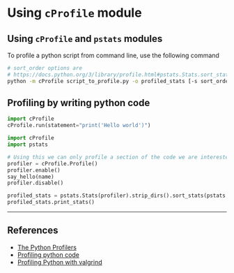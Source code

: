 # Using `cProfile` module

## Using `cProfile` and `pstats` modules

To profile a python script from command line, use the following command

```bash
# sort_order options are
# https://docs.python.org/3/library/profile.html#pstats.Stats.sort_stats
python -m cProfile script_to_profile.py -o profiled_stats [-s sort_order]
```

## Profiling by writing python code

```python
import cProfile
cProfile.run(statement="print('Hello world')")
```

```python
import cProfile
import pstats

# Using this we can only profile a section of the code we are interested in
profiler = cProfile.Profile()
profiler.enable()
say_hello(name)
profiler.disable()

profiled_stats = pstats.Stats(profiler).strip_dirs().sort_stats(pstats.SortKey.CUMULATIVE)
profiled_stats.print_stats()
```

---

## References

- [The Python Profilers](https://docs.python.org/3/library/profile.html)
- [Profiling python code](https://machinelearningmastery.com/profiling-python-code/)
- [Profiling Python with valgrind](https://thomas-cokelaer.info/blog/2013/10/profiling-python-with-valgrind/)
